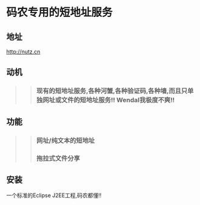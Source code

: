 码农专用的短地址服务
=================

地址
-----------------
http://nutz.cn

动机
-----------------
>> ###  现有的短地址服务,各种河蟹,各种验证码,各种墙,而且只单独网址或文件的短地址服务!! Wendal我极度不爽!!

功能
-----------------
>> ### 网址/纯文本的短地址
>> ### 拖拉式文件分享

安装
-----------------
一个标准的Eclipse J2EE工程,码农都懂!!